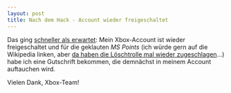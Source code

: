```yaml
---
layout: post
title: Nach dem Hack - Account wieder freigeschaltet
---
```


Das ging [schneller als erwartet][0]: Mein Xbox-Account ist wieder freigeschaltet und für die geklauten *MS Points* (ich würde gern auf die Wikipedia linken, aber [da haben die Löschtrolle mal wieder zugeschlagen][1]...) habe ich eine Gutschrift bekommen, die demnächst in meinem Account auftauchen wird.

Vielen Dank, Xbox-Team!

[0]: /2012/01/15/mein-xbox-live-account-wurde-gehackt/
[1]: http://de.wikipedia.org/w/index.php?title=Microsoft_Points
